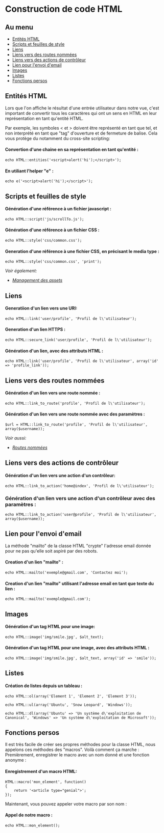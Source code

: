 # Construction de code HTML

## Au menu

- [Entités HTML](#entities)
- [Scripts et feuilles de style](#scripts-and-style-sheets)
- [Liens](#links)
- [Liens vers des routes nommées](#links-to-named-routes)
- [Liens vers des actions de contrôleur](#links-to-controller-actions)
- [Lien pour l'envoi d'email](#mail-to-links)
- [Images](#images)
- [Listes](#lists)
- [Fonctions persos](#custom-macros)

<a name="entities"></a>
## Entités HTML

Lors que l'on affiche le résultat d'une entrée utilisateur dans notre vue, c'est important de convertir tous les caractères qui ont un sens en HTML en leur représentation en tant qu'entité HTML.

Par exemple, les symboles < et > doivent être représenté en tant que tel, et non interprété en tant que "tag" d'ouverture et de fermeture de balise. Cela vous protège du notamment du cross-site scripting:

#### Convertion d'une chaine en sa représentation en tant qu'entité :

	echo HTML::entities('<script>alert('hi');</script>');

#### En utiliant l'helper "e" :

	echo e('<script>alert('hi');</script>');

<a name="scripts-and-style-sheets"></a>
## Scripts et feuilles de style

#### Génération d'une référence à un fichier javascript :

	echo HTML::script('js/scrollTo.js');

#### Génération d'une référence à un fichier CSS :

	echo HTML::style('css/common.css');

#### Generation d'une référence à une fichier CSS, en précisant le media type :

	echo HTML::style('css/common.css', 'print');

*Voir également:*

- *[Management des assets](/guides/v3/vues/assets)*

<a name="links"></a>
## Liens

#### Generatiion d'un lien vers une URI:

	echo HTML::link('user/profile', 'Profil de l\'utilisateur');

#### Generation d'un lien HTTPS :

	echo HTML::secure_link('user/profile', 'Profil de l\'utilisateur');

#### Génération d'un lien, avec des attributs HTML :

	echo HTML::link('user/profile', 'Profil de l\'utilisateur', array('id' => 'profile_link'));

<a name="links-to-named-routes"></a>
## Liens vers des routes nommées

#### Génération d'un lien vers une route nommée :

	echo HTML::link_to_route('profile', 'Profil de l\'utilisateur');

#### Génération d'un lien vers une route nommée avec des paramètres :

	$url = HTML::link_to_route('profile', 'Profil de l\'utilisateur', array($username));

*Voir aussi:*

- *[Routes nommées](/guides/v3/routes#named-routes)*

<a name="links-to-controller-actions"></a>
## Liens vers des actions de contrôleur

#### Génération d'un lien vers une action d'un contrôleur:

	echo HTML::link_to_action('home@index', 'Profil de l\'utilisateur');

### Génération d'un lien vers une action d'un contrôleur avec des paramètres :

	echo HTML::link_to_action('user@profile', 'Profil de l\'utilisateur', array($username));

<a name="mail-to-links"></a>
## Lien pour l'envoi d'email

La méthode "mailto" de la classe HTML "crypte" l'adresse email donnée pour ne pas qu'elle soit aspiré par des robots.

#### Creation d'un lien "mailto" :

	echo HTML::mailto('exemple@gmail.com', 'Contactez moi');

#### Creation d'un lien "mailto" utilisant l'adresse email en tant que texte du lien :

	echo HTML::mailto('exemple@gmail.com');

<a name="images"></a>
## Images

#### Génération d'un tag HTML pour une image:

	echo HTML::image('img/smile.jpg', $alt_text);

#### Génération d'un tag HTML pour une image, avec des attributs HTML :

	echo HTML::image('img/smile.jpg', $alt_text, array('id' => 'smile'));

<a name="lists"></a>
## Listes

#### Création de listes depuis un tableau :

	echo HTML::ol(array('Element 1', 'Element 2', 'Element 3'));

	echo HTML::ul(array('Ubuntu', 'Snow Leopard', 'Windows'));
	
	echo HTML::dl(array('Ubuntu' => 'Un système d\'exploitation de Canonical', 'Windows' => 'Un système d\'exploitation de Microsoft'));

<a name="custom-macros"></a>
## Fonctions persos

Il est très facile de créer ses propres méthodes pour la classe HTML, nous appelons ces méthodes des "macros". Voilà comment ça marche : Premièrement, enregistrer le macro avec un nom donné et une fonction anonyme :

#### Enregistrement d'un macro HTML:

	HTML::macro('mon_element', function()
	{
		return '<article type="genial">';
	});

Maintenant, vous pouvez appeler votre macro par son nom : 

#### Appel de notre macro :

	echo HTML::mon_element();
